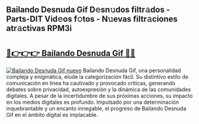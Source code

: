 ## Bailando Desnuda Gif D𝚎sn𝚞dos filtr𝚊dos - Parts-DlT Vid𝚎os f𝚘tos - N𝚞evas filtr𝚊ciones atr𝚊ctivas RPM3i

# <h2><a href="http://mb72alk.tromn.icu/?c=Bailando+Desnuda+Gif">🔗👉👉👉 Bailando Desnuda Gif 🔗🔗</a></h2>

[![Bailando Desnuda Gif nuevo](https://i.imgur.com/pEAQMta.gif)](http://mb72alk.tromn.icu/?c=Bailando+Desnuda+Gif)
Bailando Desnuda Gif, una personalidad compleja y enigmática, elude la categorización fácil. Su distintivo estilo de comunicación en línea ha cautivado y provocado críticas, generando debates sobre privacidad, autoexpresión y la dinámica de las comunidades digitales. A pesar de la incertidumbre de sus próximas acciones, su impacto en los medios digitales es profundo. Impulsado por una determinación inquebrantable y un encanto innegable, el progreso de Bailando Desnuda Gif en el ámbito digital es implacable.
